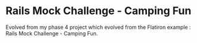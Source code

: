 # Rails Mock Challenge - Camping Fun

Evolved from my phase 4 project which evolved from the 
Flatiron example : Rails Mock Challenge - Camping Fun.